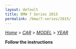 ```yaml
---
layout: default
title: BMW 7 Series 2015
permalink: /bmw/7-series/2015/
---
```

[*Home*](/) > [*CAR*](/car/) > [*MODEL*](/car/model/) > [*YEAR*](/car/model/year/)

**Follow the instructions**